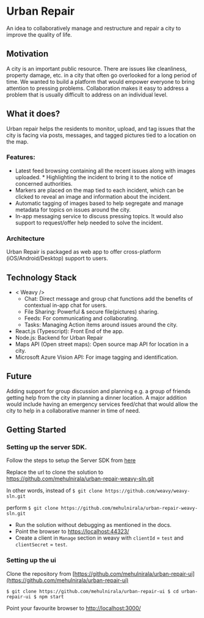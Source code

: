 # Urban Repair

An idea to collaboratively manage and restructure and repair a city to improve the quality of life.

## Motivation
A city is an important public resource. There are issues like cleanliness, property damage, etc. in a city that often go overlooked for a long period of time. We wanted to build a platform that would empower everyone to bring attention to pressing problems. Collaboration makes it easy to address a problem that is usually difficult to address on an individual level.

## What it does?
Urban repair helps the residents to monitor, upload, and tag issues that the city is facing via posts, messages, and tagged pictures tied to a location on the map.

### Features:

* Latest feed browsing containing all the recent issues along with images uploaded. * Highlighting the incident to bring it to the notice of concerned authorities.
* Markers are placed on the map tied to each incident, which can be clicked to reveal an image and information about the incident.
* Automatic tagging of images based to help segregate and manage metadata for topics on issues around the city.
* In-app messaging service to discuss pressing topics. It would also support to request/offer help needed to solve the incident.

### Architecture
Urban Repair is packaged as web app to offer cross-platform (iOS/Android/Desktop) support to users.



## Technology Stack
- < Weavy />
    - Chat: Direct message and group chat functions add the benefits of contextual in-app chat for users.
    - File Sharing: Powerful & secure file(pictures) sharing.
    - Feeds: For communicating and collaborating.
    - Tasks: Managing Action items around issues around the city.
- React.js (Typescript): Front End of the app.
- Node.js: Backend for Urban Repair
- Maps API (Open street maps): Open source map API for location in a city.
- Microsoft Azure Vision API: For image tagging and identification.

## Future
Adding support for group discussion and planning e.g. a group of friends getting help from the city in planning a dinner location. A major addition would include having an emergency services feed/chat that would allow the city to help in a collaborative manner in time of need.


## Getting Started

### Setting up the server SDK.

Follow the steps to setup the Server SDK from [here](https://docs.weavy.com/server/get-started)

Replace the url to clone the solution to https://github.com/mehulnirala/urban-repair-weavy-sln.git

In other words, instead of 
`$ git clone https://github.com/weavy/weavy-sln.git`

perform
`$ git clone https://github.com/mehulnirala/urban-repair-weavy-sln.git`

* Run the solution without debugging as mentioned in the docs.
* Point the browser to [https://localhost:44323/](https://localhost:44323/)
* Create a client in `Manage` section in weavy with `clientId` = `test` and `clientSecret` = `test`.


### Setting up the ui

Clone the repository from [https://github.com/mehulnirala/urban-repair-ui](https://github.com/mehulnirala/urban-repair-ui)

`
$ git clone https://github.com/mehulnirala/urban-repair-ui
$ cd urban-repair-ui
$ npm start
`

Point your favourite browser to [http://localhost:3000/](http://localhost:3000/)
